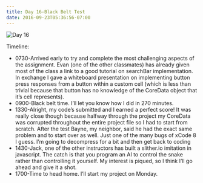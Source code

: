 ```yaml
---
title: Day 16-Black Belt Test
date: 2016-09-23T05:36:56-07:00
---
```

![Day 16](/img/blog/day16.jpg)

Timeline:
* 0730-Arrived early to try and complete the most challenging aspects of the assignment.  Evan (one of the other classmates) has already given most of the class a link to a good tutorial on searchBar implementation.  In exchange I gave a whiteboard presentation on implementing button press responses from a button within a custom cell (which is less than trivial because that button has no knowledge of the CoreData object that it’s cell represents).  
* 0900-Black belt time.  I’ll let you know how I did in 270 minutes.
* 1330-Alright, my code’s submitted and I earned a perfect score!  It was really close though because halfway through the project my CoreData was corrupted throughout the entire project file so I had to start from scratch.  After the test Bayne, my neighbor, said he had the exact same problem and to start over as well.  Just one of the many bugs of xCode 8 I guess.  I’m going to decompress for a bit and then get back to coding
* 1430-Jack, one of the other instructors has built a slither.io imitation in javascript.  The catch is that you program an AI to control the snake rather than controlling it yourself.  My interest is piqued, so I think I’ll go ahead and give it a shot. 
* 1700-Time to head home.  I’ll start my project on Monday.
